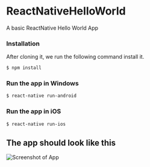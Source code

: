 # ReactNativeHelloWorld
A basic ReactNative Hello World App

### Installation
After cloning it, we run the following command install it.

```sh
$ npm install
```

### Run the app in Windows

```sh
$ react-native run-android
```

### Run the app in iOS

```sh
$ react-native run-ios
```

## The app should look like this 
![Screenshot of App](https://i.imgur.com/F679pON.png)

